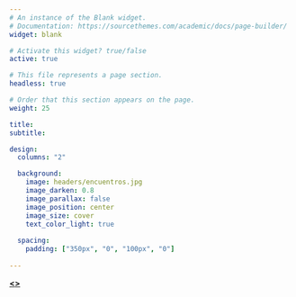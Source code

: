 ```yaml
---
# An instance of the Blank widget.
# Documentation: https://sourcethemes.com/academic/docs/page-builder/
widget: blank

# Activate this widget? true/false
active: true

# This file represents a page section.
headless: true

# Order that this section appears on the page.
weight: 25

title:
subtitle:

design:
  columns: "2"

  background:
    image: headers/encuentros.jpg
    image_darken: 0.8
    image_parallax: false
    image_position: center
    image_size: cover
    text_color_light: true
  
  spacing:
    padding: ["350px", "0", "100px", "0"]
    
--- 
```


 [**<<MORE INFORMATION>>**](./bioeconomia/)



